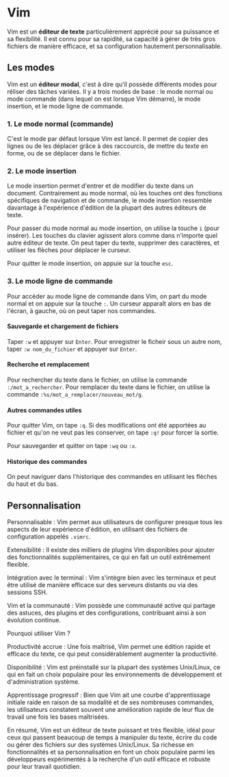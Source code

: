 # Vim

Vim est un **éditeur de texte** particulièrement apprécié pour sa puissance et sa flexibilité. Il est connu pour sa rapidité, sa capacité à gérer de très gros fichiers de manière efficace, et sa configuration hautement personnalisable.

## Les modes

Vim est un **éditeur modal**, c'est à dire qu'il possède différents modes pour réliser des tâches variées. Il y a trois modes de base : le mode normal ou mode commande (dans lequel on est lorsque Vim démarre), le mode insertion, et le mode ligne de commande.

### 1. Le mode normal (commande)

C'est le mode par défaut lorsque Vim est lancé. Il permet de copier des lignes ou de les déplacer grâce à des raccourcis, de mettre du texte en forme, ou de se déplacer dans le fichier.

### 2. Le mode insertion

Le mode insertion permet d'entrer et de modifier du texte dans un document. Contrairement au mode normal, où les touches ont des fonctions spécifiques de navigation et de commande, le mode insertion ressemble davantage à l'expérience d'édition de la plupart des autres éditeurs de texte.

Pour passer du mode normal au mode insertion, on utilise la touche `i` (pour insérer). Les touches du clavier agissent alors comme dans n'importe quel autre éditeur de texte. On peut taper du texte, supprimer des caractères, et utiliser les flèches pour déplacer le curseur.

Pour quitter le mode insertion, on appuie sur la touche `esc`. 

### 3. Le mode ligne de commande

Pour accéder au mode ligne de commande dans Vim, on part du mode normal et on appuie sur la touche `:`. Un curseur apparaît alors en bas de l'écran, à gauche, où on peut taper nos commandes.

#### Sauvegarde et chargement de fichiers

Taper `:w` et appuyer sur `Enter`.
Pour enregistrer le ficheir sous un autre nom, taper `:w nom_du_fichier` et appuyer sur `Enter`.

#### Recherche et remplacement

Pour rechercher du texte dans le fichier, on utilise la commande  `:/mot_a_rechercher`.
Pour remplacer du texte dans le fichier, on utilise la commande `:%s/mot_a_remplacer/nouveau_mot/g`.

#### Autres commandes utiles

Pour quitter Vim, on tape `:q`. Si des modifications ont été apportées au fichier et qu'on ne veut pas les conserver, on tape `:q!` pour forcer la sortie.

Pour sauvegarder et quitter on tape `:wq` ou `:x`.

#### Historique des commandes

On peut naviguer dans l'historique des commandes en utilisant les flèches du haut et du bas.


## Personnalisation

Personnalisable : Vim permet aux utilisateurs de configurer presque tous les aspects de leur expérience d'édition, en utilisant des fichiers de configuration appelés `.vimrc`.






Extensibilité : Il existe des milliers de plugins Vim disponibles pour ajouter des fonctionnalités supplémentaires, ce qui en fait un outil extrêmement flexible.

Intégration avec le terminal : Vim s'intègre bien avec les terminaux et peut être utilisé de manière efficace sur des serveurs distants ou via des sessions SSH.

Vim et la communauté : Vim possède une communauté active qui partage des astuces, des plugins et des configurations, contribuant ainsi à son évolution continue.

Pourquoi utiliser Vim ?

Productivité accrue : Une fois maîtrisé, Vim permet une édition rapide et efficace du texte, ce qui peut considérablement augmenter la productivité.

Disponibilité : Vim est préinstallé sur la plupart des systèmes Unix/Linux, ce qui en fait un choix populaire pour les environnements de développement et d'administration système.

Apprentissage progressif : Bien que Vim ait une courbe d'apprentissage initiale raide en raison de sa modalité et de ses nombreuses commandes, les utilisateurs constatent souvent une amélioration rapide de leur flux de travail une fois les bases maîtrisées.

En résumé, Vim est un éditeur de texte puissant et très flexible, idéal pour ceux qui passent beaucoup de temps à manipuler du texte, écrire du code ou gérer des fichiers sur des systèmes Unix/Linux. Sa richesse en fonctionnalités et sa personnalisation en font un choix populaire parmi les développeurs expérimentés à la recherche d'un outil efficace et robuste pour leur travail quotidien.
